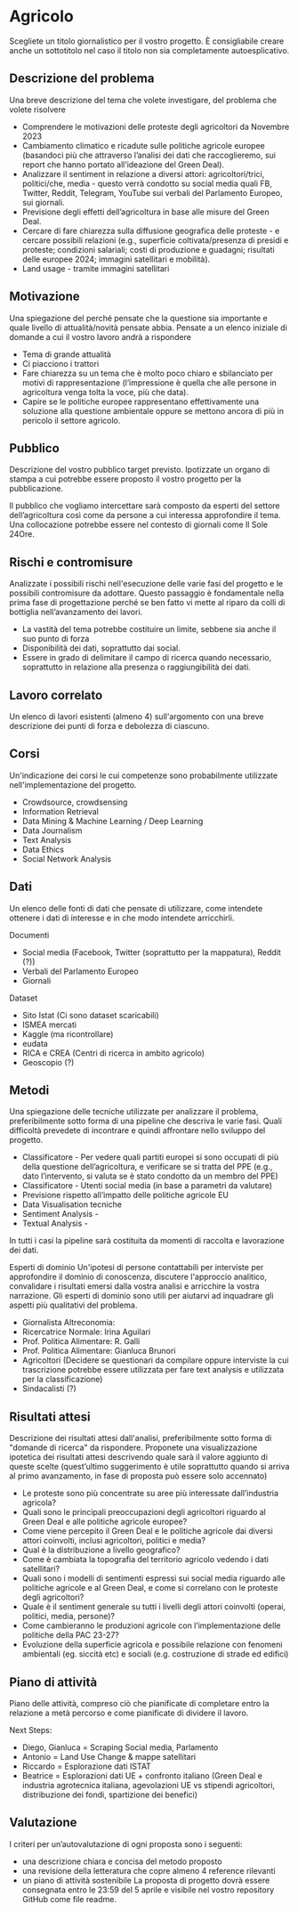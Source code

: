 # Agricolo
Scegliete un titolo giornalistico per il vostro progetto. È consigliabile creare anche un
sottotitolo nel caso il titolo non sia completamente autoesplicativo.


## Descrizione del problema
Una breve descrizione del tema che volete investigare, del problema che volete risolvere

- Comprendere le motivazioni delle proteste degli agricoltori da Novembre 2023
- Cambiamento climatico e ricadute sulle politiche agricole europee (basandoci più che attraverso l’analisi dei dati che raccoglieremo, sui report che hanno portato all’ideazione del Green Deal).
-	Analizzare il sentiment in relazione a diversi attori: agricoltori/trici, politici/che, media - questo verrà condotto su social media quali FB, Twitter, Reddit, Telegram, YouTube sui verbali del Parlamento Europeo, sui giornali.
-	Previsione degli effetti dell’agricoltura in base alle misure del Green Deal.
-	Cercare di fare chiarezza sulla diffusione geografica delle proteste - e cercare possibili relazioni (e.g., superficie coltivata/presenza di presidi e proteste; condizioni salariali; costi di produzione e guadagni; risultati delle europee 2024; immagini satellitari e mobilità).
-	Land usage - tramite immagini satellitari


## Motivazione
Una spiegazione del perché pensate che la questione sia importante e quale livello di
attualità/novità pensate abbia. Pensate a un elenco iniziale di domande a cui il vostro
lavoro andrà a rispondere

-	Tema di grande attualità
-	Ci piacciono i trattori 
-	Fare chiarezza su un tema che è molto poco chiaro e sbilanciato per motivi di rappresentazione (l’impressione è quella che alle persone in agricoltura venga tolta la voce, più che data). 
-	Capire se le politiche europee rappresentano effettivamente una soluzione alla questione ambientale oppure se mettono ancora di più in pericolo il settore agricolo.

## Pubblico
Descrizione del vostro pubblico target previsto. Ipotizzate un organo di stampa a cui
potrebbe essere proposto il vostro progetto per la pubblicazione.

Il pubblico che vogliamo intercettare sarà composto da esperti del settore dell’agricoltura così come da persone a cui interessa approfondire il tema. 
Una collocazione potrebbe essere nel contesto di giornali come Il Sole 24Ore.

## Rischi e contromisure
Analizzate i possibili rischi nell'esecuzione delle varie fasi del progetto e le possibili
contromisure da adottare. Questo passaggio è fondamentale nella prima fase di
progettazione perché se ben fatto vi mette al riparo da colli di bottiglia
nell’avanzamento dei lavori.

-	La vastità del tema potrebbe costituire un limite, sebbene sia anche il suo punto di forza
-	Disponibilità dei dati, soprattutto dai social. 
-	Essere in grado di delimitare il campo di ricerca quando necessario, soprattutto in relazione alla presenza o raggiungibilità dei dati.

## Lavoro correlato
Un elenco di lavori esistenti (almeno 4) sull'argomento con una breve descrizione dei
punti di forza e debolezza di ciascuno.


## Corsi
Un'indicazione dei corsi le cui competenze sono probabilmente utilizzate
nell'implementazione del progetto.

-	Crowdsource, crowdsensing
-	Information Retrieval
-	Data Mining & Machine Learning / Deep Learning 
-	Data Journalism
-	Text Analysis
-	Data Ethics 
-	Social Network Analysis



## Dati
Un elenco delle fonti di dati che pensate di utilizzare, come intendete ottenere i dati di
interesse e in che modo intendete arricchirli.

Documenti

-	Social media (Facebook, Twitter (soprattutto per la mappatura), Reddit  (?))
-	Verbali del Parlamento Europeo
-	Giornali 

Dataset

-	Sito Istat (Ci sono dataset scaricabili)
-	ISMEA mercati
-	Kaggle (ma ricontrollare)
-	eudata 
-	RICA e CREA (Centri di ricerca in ambito agricolo)
-	Geoscopio (?)


## Metodi
Una spiegazione delle tecniche utilizzate per analizzare il problema, preferibilmente
sotto forma di una pipeline che descriva le varie fasi. Quali difficoltà prevedete di
incontrare e quindi affrontare nello sviluppo del progetto.
-	Classificatore - Per vedere quali partiti europei si sono occupati di più della questione dell’agricoltura, e verificare se si tratta del PPE (e.g., dato l’intervento, si valuta se è stato condotto da un membro del PPE)
-	Classificatore - Utenti social media (in base a parametri da valutare)
-	Previsione rispetto all’impatto delle politiche agricole EU 
-	Data Visualisation tecniche
-	Sentiment Analysis - 
-	Textual Analysis - 

In tutti i casi la pipeline sarà costituita da momenti di raccolta e lavorazione dei dati. 

Esperti di dominio
Un'ipotesi di persone contattabili per interviste per approfondire il dominio di
conoscenza, discutere l'approccio analitico, convalidare i risultati emersi dalla vostra
analisi e arricchire la vostra narrazione. Gli esperti di dominio sono utili per aiutarvi ad
inquadrare gli aspetti più qualitativi del problema.

-	Giornalista Altreconomia: 
-	Ricercatrice Normale: Irina Aguilari
-	Prof. Politica Alimentare: R. Galli
-	Prof. Politica Alimentare: Gianluca Brunori
-	Agricoltori (Decidere se questionari da compilare oppure interviste la cui trascrizione potrebbe essere  utilizzata per fare text analysis e utilizzata per la classificazione)
-	Sindacalisti (?) 


## Risultati attesi
Descrizione dei risultati attesi dall'analisi, preferibilmente sotto forma di "domande di
ricerca" da rispondere. Proponete una visualizzazione ipotetica dei risultati attesi
descrivendo quale sarà il valore aggiunto di queste scelte (quest’ultimo suggerimento
è utile soprattutto quando si arriva al primo avanzamento, in fase di proposta può
essere solo accennato)

-	Le proteste sono più concentrate su aree più interessate dall’industria agricola?
-	Quali sono le principali preoccupazioni degli agricoltori riguardo al Green Deal e alle politiche agricole europee?
-	Come viene percepito il Green Deal e le politiche agricole dai diversi attori coinvolti, inclusi agricoltori, politici e media?
-	Qual è la distribuzione a livello geografico? 
-	Come è cambiata la topografia del territorio agricolo vedendo i dati satellitari?
-	Quali sono i modelli di sentimenti espressi sui social media riguardo alle politiche agricole e al Green Deal, e come si correlano con le proteste degli agricoltori?
-	Quale è il sentiment generale su tutti i livelli degli attori coinvolti (operai, politici, media, persone)?
-	Come cambieranno le produzioni agricole con l’implementazione delle politiche della PAC 23-27? 
-	Evoluzione della superficie agricola e possibile relazione con fenomeni ambientali (eg. siccità etc) e sociali (e.g. costruzione di strade ed edifici)


## Piano di attività
Piano delle attività, compreso ciò che pianificate di completare entro la relazione a metà
percorso e come pianificate di dividere il lavoro.


Next Steps: 
-	Diego, Gianluca = Scraping Social media, Parlamento
-	Antonio = Land Use Change & mappe satellitari 
-	Riccardo = Esplorazione dati ISTAT
-	Beatrice = Esplorazioni dati UE + confronto italiano (Green Deal e industria agrotecnica italiana, agevolazioni UE vs stipendi agricoltori, distribuzione dei fondi, spartizione dei benefici)




## Valutazione
I criteri per un’autovalutazione di ogni proposta sono i seguenti:
- una descrizione chiara e concisa del metodo proposto
- una revisione della letteratura che copre almeno 4 reference rilevanti
- un piano di attività sostenibile
La proposta di progetto dovrà essere consegnata entro le 23:59 del 5 aprile e visibile
nel vostro repository GitHub come file readme.
